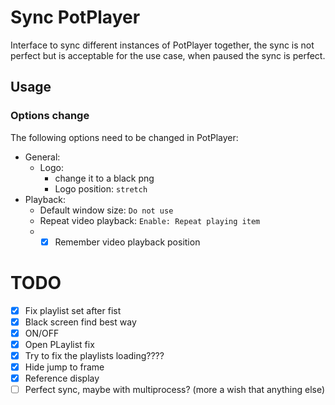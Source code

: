 # Sync PotPlayer 
Interface to sync different instances of PotPlayer together, the sync is not perfect but is acceptable for the use case, when paused the sync is perfect.

## Usage
### Options change
The following options need to be changed in PotPlayer:
- General:  
  - Logo: 
    - change it to a black png 
    - Logo position: `stretch` 
- Playback:
    - Default window size: `Do not use`
    - Repeat video playback: `Enable: Repeat playing item`
    - - [x] Remember video playback position
    <!-- - Playlist
        - - [x] Start instantly to play selected album -->


# TODO
- [x] Fix playlist set after fist
- [x] Black screen find best way
- [x] ON/OFF
- [x] Open PLaylist fix
- [x] Try to fix the playlists loading????
- [x] Hide jump to frame
- [x] Reference display
- [ ] Perfect sync, maybe with multiprocess? (more a wish that anything else)